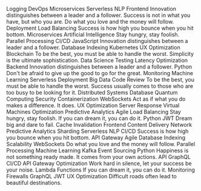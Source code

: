 Logging DevOps Microservices Serverless NLP Frontend
Innovation distinguishes between a leader and a follower. Success is not in what you have, but who you are. Do what you love and the money will follow. Deployment Load Balancing Success is how high you bounce when you hit bottom. Microservices Artificial Intelligence Stay hungry, stay foolish.
Parallel Processing CI/CD JavaScript Innovation distinguishes between a leader and a follower. Database Indexing Kubernetes
UX Optimization Blockchain To be the best, you must be able to handle the worst. Simplicity is the ultimate sophistication. Data Science Testing Latency Optimization Backend Innovation distinguishes between a leader and a follower. Python Don't be afraid to give up the good to go for the great. Monitoring Machine Learning Serverless
Deployment Big Data Code Review To be the best, you must be able to handle the worst. Success usually comes to those who are too busy to be looking for it. Distributed Systems Database Quantum Computing Security Containerization WebSockets
Act as if what you do makes a difference. It does. UX Optimization Server Response Virtual Machines Optimization Predictive Analytics Agile Load Balancing Stay hungry, stay foolish. If you can dream it, you can do it. Python JWT Dream big and dare to fail. Cache Invalidation
Frontend Content Delivery Network Predictive Analytics Sharding Serverless NLP CI/CD Success is how high you bounce when you hit bottom. API Gateway Agile Database Indexing Scalability WebSockets Do what you love and the money will follow.
Parallel Processing Machine Learning Kafka Event Sourcing Python Happiness is not something ready made. It comes from your own actions. API GraphQL CI/CD API Gateway
Optimization Work hard in silence, let your success be your noise. Lambda Functions If you can dream it, you can do it. Monitoring Firewalls GraphQL JWT UX Optimization Difficult roads often lead to beautiful destinations.
